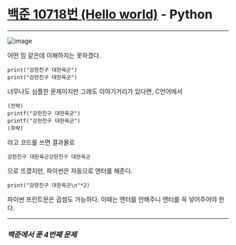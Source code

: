 # [백준 10718번 (Hello world)](https://www.acmicpc.net/problem/10718) - Python

---

![image](https://user-images.githubusercontent.com/104616990/169840560-380bec38-0f8a-46ef-96bb-671223eccd80.png)

어떤 밈 같은데 이해하지는 못하겠다.

    print("강한친구 대한육군")
    print("강한친구 대한육군")
    
너무나도 심플한 문제이지만 그래도 이야기거리가 있다면, C언어에서

    (전략)
    printf("강한친구 대한육군")
    printf("강한친구 대한육군")
    (후략)
    
라고 코드를 쓰면 결과물로

    강한친구 대한육군강한친구 대한육군
    
으로 뜨겠지만, 파이썬은 자동으로 엔터를 해준다.

    print("강한친구 대한육군\n"*2)
    
파이썬 프린트문은 곱셈도 가능하다. 이때는 엔터를 안해주니 엔터를 꼭 넣어주어야 한다.

---

### *백준에서 푼 4번째 문제*
